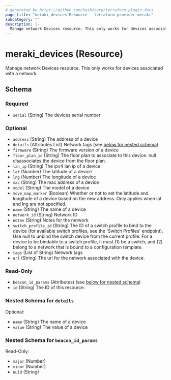 ```yaml
---
# generated by https://github.com/hashicorp/terraform-plugin-docs
page_title: "meraki_devices Resource - terraform-provider-meraki"
subcategory: ""
description: |-
  Manage network Devices resource. This only works for devices associated with a network.
---
```


# meraki_devices (Resource)

Manage network Devices resource. This only works for devices associated with a network.



<!-- schema generated by tfplugindocs -->
## Schema

### Required

- `serial` (String) The devices serial number

### Optional

- `address` (String) The address of a device
- `details` (Attributes List) Network tags (see [below for nested schema](#nestedatt--details))
- `firmware` (String) The firmware version of a device
- `floor_plan_id` (String) The floor plan to associate to this device. null disassociates the device from the floor plan.
- `lan_ip` (String) The ipv4 lan ip of a device
- `lat` (Number) The latitude of a device
- `lng` (Number) The longitude of a device
- `mac` (String) The mac address of a device
- `model` (String) The model of a device
- `move_map_marker` (Boolean) Whether or not to set the latitude and longitude of a device based on the new address. Only applies when lat and lng are not specified.
- `name` (String) The name of a device
- `network_id` (String) Network ID
- `notes` (String) Notes for the network
- `switch_profile_id` (String) The ID of a switch profile to bind to the device (for available switch profiles, see the 'Switch Profiles' endpoint). Use null to unbind the switch device from the current profile. For a device to be bindable to a switch profile, it must (1) be a switch, and (2) belong to a network that is bound to a configuration template.
- `tags` (List of String) Network tags
- `url` (String) The url for the network associated with the device.

### Read-Only

- `beacon_id_params` (Attributes) (see [below for nested schema](#nestedatt--beacon_id_params))
- `id` (String) The ID of this resource.

<a id="nestedatt--details"></a>
### Nested Schema for `details`

Optional:

- `name` (String) The name of a device
- `value` (String) The value of a device


<a id="nestedatt--beacon_id_params"></a>
### Nested Schema for `beacon_id_params`

Read-Only:

- `major` (Number)
- `minor` (Number)
- `uuid` (String)
